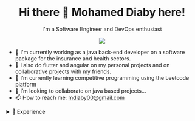 <h1 align='center'>
  Hi there 👋 Mohamed Diaby here!
</h1>
<p align='center'>
   I'm a Software Engineer and DevOps enthusiast
</p>
<p align='center'>  
  <a href="https://www.linkedin.com/in/mohameddiaby/">
    <img src="https://img.shields.io/badge/linkedin-%230077B5.svg?&style=for-the-badge&logo=linkedin&logoColor=white" />
  </a>
</p>


- 🔭 I'm currently working as a java back-end developer on a software package for the insurance and health sectors. 
- 🔭 I also do flutter and angular on my personal projects and on collaborative projects with my friends.
- 🌱 I’m currently learning competitive programming using the Leetcode platform
- 👯 I’m looking to collaborate on java based projects...
- 📫 How to reach me: mdiaby00@gmail.com

<details>
    <summary>📃 Experience</summary>

- **Experienced Developer** `Be-IVS` `📆 2020 - Present` `📍 Clermont-Ferrand, France` 
  <p align='center'><img align='right' src="https://img.shields.io/badge/Jenkins-D24939?style=plastic&logo=Jenkins&logoColor=white" />
  <img align='right' src="https://img.shields.io/badge/Docker-0693e3?style=plastic&logo=docker&logoColor=white" />
  <img align='right' src="https://img.shields.io/badge/GitLab-330F63?style=plastic&logo=gitlab&logoColor=white" />
<img align='right' src="https://img.shields.io/badge/maven-C71A36?style=plastic&logo=apachemaven&logoColor=white" /> 
  <img align='right' src="https://img.shields.io/badge/Spring_Boot-F2F4F9?style=plastic&logo=spring-boot" /></p>
</details>

